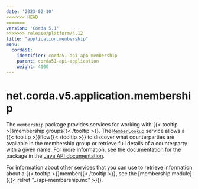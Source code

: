 ```yaml
---
date: '2023-02-10'
<<<<<<< HEAD
=======
version: 'Corda 5.1'
>>>>>>> release/platform/4.12
title: "application.membership"
menu:
  corda51:
    identifier: corda51-api-app-membership
    parent: corda51-api-application
    weight: 4000
---
```

# net.corda.v5.application.membership
The `membership` package provides services for working with {{< tooltip >}}membership groups{{< /tooltip >}}. The <a href="/en/api-ref/corda/{{<version-num>}}/net/corda/v5/application/membership/MemberLookup.html" target="_blank">`MemberLookup`</a> service allows a {{< tooltip >}}flow{{< /tooltip >}} to discover what counterparties are available in the membership group or retrieve full details of a counterparty with a given name. For more information, see the documentation for the package in the <a href="/en/api-ref/corda/{{<version-num>}}/net/corda/v5/application/membership/package-summary.html" target=" blank">Java API documentation</a>.

For information about other services that you can use to retrieve information about a {{< tooltip >}}member{{< /tooltip >}}, see the [membership module]({{< relref "../api-membership.md" >}}).
